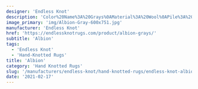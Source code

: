 ```yaml
---
designer: 'Endless Knot'
description: 'Color%20Name%3A%20Grays%0AMaterial%3A%20Wool%0APile%3A%20CutStyle%3A%20ModernCollection%3A%20Hand-Knotted%20Collection'
image_primary: 'img/Albion-Gray-600x751.jpg'
manufacturer: 'Endless Knot'
href: 'https://endlessknotrugs.com/product/albion-grays/'
subtitle: 'Albion'
tags:
  - 'Endless Knot'
  - 'Hand-Knotted Rugs'
title: 'Albion'
category: 'Hand Knotted Rugs'
slug: '/manufacturers/endless-knot/hand-knotted-rugs/endless-knot-albion'
date: '2021-02-17'
---
```

